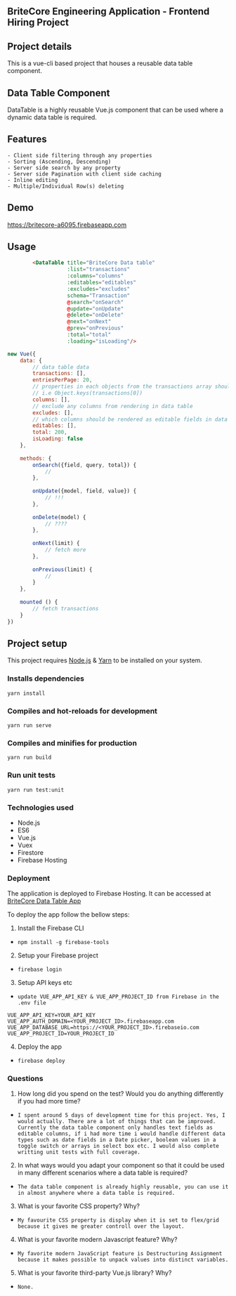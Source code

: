 ## BriteCore Engineering Application - Frontend Hiring Project

## Project details
This is a vue-cli based project that houses a reusable data table component.

## Data Table Component
DataTable is a highly reusable Vue.js component that can be used where a dynamic data table is required.

## Features
    - Client side filtering through any properties
    - Sorting (Ascending, Descending)
    - Server side search by any property 
    - Server side Pagination with client side caching
    - Inline editing
    - Multiple/Individual Row(s) deleting 
    
## Demo
https://britecore-a6095.firebaseapp.com
    
## Usage
```html
        <DataTable title="BriteCore Data table"
                   :list="transactions"
                   :columns="columns"
                   :editables="editables"
                   :excludes="excludes"
                   schema="Transaction"
                   @search="onSearch"
                   @update="onUpdate"
                   @delete="onDelete"
                   @next="onNext"
                   @prev="onPrevious"
                   :total="total"
                   :loading="isLoading"/>
```

```js
new Vue({
    data: {
        // data table data
        transactions: [],
        entriesPerPage: 20,
        // properties in each objects from the transactions array should be used as columns in data table. 
        // i.e Object.keys(transactions[0])
        columns: [],
        // exclude any columns from rendering in data table
        excludes: [], 
        // which columns should be rendered as editable fields in data table
        editables: [], 
        total: 200,
        isLoading: false
    },
    
    methods: {
        onSearch({field, query, total}) {
            //
        },
        
        onUpdate({model, field, value}) {
            // !!!
        },
        
        onDelete(model) {
            // ????
        },
        
        onNext(limit) {
            // fetch more
        },
        
        onPrevious(limit) {
            // 
        }
    },
    
    mounted () {
        // fetch transactions
    }
})
```

## Project setup

This project requires [Node.js](https://nodejs.org/) & [Yarn](https://yarnpkg.com/) to be installed on your system.

### Installs dependencies
```
yarn install
```

### Compiles and hot-reloads for development
```
yarn run serve
```

### Compiles and minifies for production
```
yarn run build
```

### Run unit tests
```
yarn run test:unit
```

### Technologies used

- Node.js
- ES6
- Vue.js
- Vuex
- Firestore
- Firebase Hosting

### Deployment

The application is deployed to Firebase Hosting. It can be accessed at [BriteCore Data Table App](https://britecore-a6095.firebaseapp.com)

To deploy the app follow the bellow steps:

1. Install the Firebase CLI
- `npm install -g firebase-tools`

2. Setup your Firebase project
- `firebase login`

3. Setup API keys etc
- `update VUE_APP_API_KEY & VUE_APP_PROJECT_ID from Firebase in the .env file`
```.env
VUE_APP_API_KEY=YOUR_API_KEY
VUE_APP_AUTH_DOMAIN=<YOUR_PROJECT_ID>.firebaseapp.com
VUE_APP_DATABASE_URL=https://<YOUR_PROJECT_ID>.firebaseio.com
VUE_APP_PROJECT_ID=YOUR_PROJECT_ID
```

4. Deploy the app
- `firebase deploy`

### Questions
1. How long did you spend on the test? Would you do anything differently if you had more time?
- `I spent around 5 days of development time for this project. Yes, I would actually. There are a lot of things that can be improved. Currently the data table component only handles text fields as editable columns, if i had more time i would handle different data types such as date fields in a Date picker, boolean values in a toggle switch or arrays in select box etc. I would also complete writting unit tests with full coverage.`

2. In what ways would you adapt your component so that it could be used in many different scenarios where a data table is required?
- `The data table component is already highly reusable, you can use it in almost anywhere where a data table is required. `

3. What is your favorite CSS property? Why?
- `My favourite CSS property is display when it is set to flex/grid because it gives me greater controll over the layout.`

4. What is your favorite modern Javascript feature? Why?
- `My favorite modern JavaScript feature is Destructuring Assignment because it makes possible to unpack values into distinct variables.`

5. What is your favorite third-party Vue.js library? Why?
- `None.`